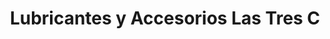 ---
title: "Lubricantes y Accesorios Las Tres C"
url: /jinotega/lubricantes-y-accesorios-las-tres-c/
shop: piezas de automóviles
---